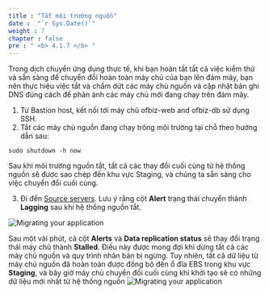 ```yaml
---
title : "Tắt môi trường nguồn"
date :  "`r Sys.Date()`" 
weight : 7 
chapter : false
pre : " <b> 4.1.7 </b> "
---
```

Trong dịch chuyển ứng dụng thực tế, khi bạn hoàn tất tất cả việc kiểm thử và sẵn sàng để chuyển đổi hoàn toàn máy chủ của bạn lên đám mây, bạn nên thực hiệu việc tắt và chấm dứt các máy chủ nguồn và cập nhật bản ghi DNS đúng cách để phản ánh các máy chủ mới đang chạy trên đám mây.
1. Từ Bastion host, kết nối tới máy chủ ofbiz-web and ofbiz-db sử dụng SSH.
2. Tắt các máy chủ nguồn đang chạy trông môi trường tại chỗ theo hướng dẫn sau:
```
sudo shutdown -h now
```
Sau khi môi trường nguồn tắt, tất cả các thay đổi cuối cùng từ hệ thống nguồn sẽ được sao chép đến khu vực Staging, và chúng ta sẵn sàng cho việc chuyển đổi cuối cùng.

3. Đi đến [Source servers](https://us-west-2.console.aws.amazon.com/mgn/home?region=us-west-2#/sourceServers). Lưu ý rằng cột **Alert** trạng thái chuyển thành **Lagging** sau khi hệ thống nguồn tắt.

![Migrating your application](/images/4.migrateinfra/4.1migrateapp/4.1.7shutdown/4.1.7.1shutdown.png?width=90pc)

Sau một vài phút, cả cột **Alerts** và **Data replication status** sẽ thay đổi trạng thái máy chủ thành **Stalled**. Điều này được mong đợi khi dừng tất cả các máy chủ nguồn và quy trình nhân bản bị ngừng. Tuy nhiên, tất cả dữ liệu từ máy chủ nguồn đã hoàn toàn được đồng bộ đến ổ đĩa EBS trong khu vực **Staging**, và bây giờ máy chủ chuyển đổi cuối cùng khi khởi tạo sẽ có những dữ liệu mới nhất từ hệ thống nguồn
![Migrating your application](/images/4.migrateinfra/4.1migrateapp/4.1.7shutdown/4.1.7.2shutdown.png?width=90pc)